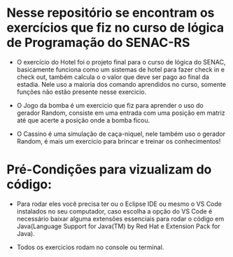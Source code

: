 # Nesse repositório se encontram os exercícios que fiz no curso de lógica de Programação do SENAC-RS


- O exercício do Hotel foi o projeto final para o curso de lógica do SENAC, basicamente funciona como um sistemas de hotel para fazer check in e check out, também calcula o o valor que deve ser pago ao final da estadia. Nele uso a maioria dos comando aprendidos no curso, somente funções não estão presente nesse exercicio.

- O Jogo da bomba é um exercicio que fiz para aprender o uso do gerador Random, consiste em uma entrada com uma posição em matriz até que acerte a posição onde a bomba ficou.

- O Cassino é uma simulação de caça-niquel, nele também uso o gerador Random, é mais um exercicio para brincar e treinar os conhecimentos!

# Pré-Condições para vizualizam do código:
- Para rodar eles você precisa ter ou o Eclipse IDE ou mesmo o VS Code instalados no seu computador, caso escolha  a opção do VS Code é necessário baixar alguma extensões essenciais para rodar o código em Java(Language Support for Java(TM) by Red Hat e Extension Pack for Java).

- Todos os exercicios rodam no console ou terminal.
